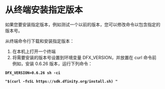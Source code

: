 # 从终端安装指定版本

如果您要安装指定版本，例如测试一个以前的版本，您可以修改命令以包含指定的版本号。

从终端命令行下载和安装指定版本：

1. 在本机上打开一个终端
2. 将需要安装的版本号设置到环境变量 DFX\_VERSION，并放置在 curl 命令前 例如，安装 0.6.26 版本，运行下列命令：

**`DFX_VERSION=0.6.26 sh -ci`**

**`"$(curl -fsSL https://sdk.dfinity.org/install.sh) "`**

